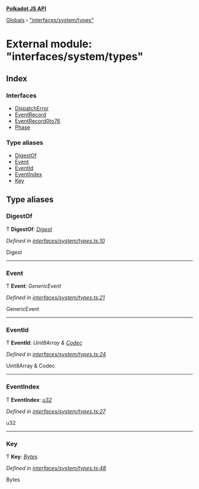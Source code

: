 **[Polkadot JS API](../README.md)**

[Globals](../globals.md) › ["interfaces/system/types"](_interfaces_system_types_.md)

# External module: "interfaces/system/types"

## Index

### Interfaces

* [DispatchError](../interfaces/_interfaces_system_types_.dispatcherror.md)
* [EventRecord](../interfaces/_interfaces_system_types_.eventrecord.md)
* [EventRecord0to76](../interfaces/_interfaces_system_types_.eventrecord0to76.md)
* [Phase](../interfaces/_interfaces_system_types_.phase.md)

### Type aliases

* [DigestOf](_interfaces_system_types_.md#digestof)
* [Event](_interfaces_system_types_.md#event)
* [EventId](_interfaces_system_types_.md#eventid)
* [EventIndex](_interfaces_system_types_.md#eventindex)
* [Key](_interfaces_system_types_.md#key)

## Type aliases

###  DigestOf

Ƭ **DigestOf**: *[Digest](../classes/_primitive_generic_digest_.digest.md)*

*Defined in [interfaces/system/types.ts:10](https://github.com/polkadot-js/api/blob/a0c6cd5/packages/types/src/interfaces/system/types.ts#L10)*

Digest

___

###  Event

Ƭ **Event**: *GenericEvent*

*Defined in [interfaces/system/types.ts:21](https://github.com/polkadot-js/api/blob/a0c6cd5/packages/types/src/interfaces/system/types.ts#L21)*

GenericEvent

___

###  EventId

Ƭ **EventId**: *Uint8Array & [Codec](../interfaces/_types_.codec.md)*

*Defined in [interfaces/system/types.ts:24](https://github.com/polkadot-js/api/blob/a0c6cd5/packages/types/src/interfaces/system/types.ts#L24)*

Uint8Array & Codec

___

###  EventIndex

Ƭ **EventIndex**: *[u32](../interfaces/_interfaceregistry_.interfaceregistry.md#u32)*

*Defined in [interfaces/system/types.ts:27](https://github.com/polkadot-js/api/blob/a0c6cd5/packages/types/src/interfaces/system/types.ts#L27)*

u32

___

###  Key

Ƭ **Key**: *[Bytes](../classes/_primitive_bytes_.bytes.md)*

*Defined in [interfaces/system/types.ts:48](https://github.com/polkadot-js/api/blob/a0c6cd5/packages/types/src/interfaces/system/types.ts#L48)*

Bytes